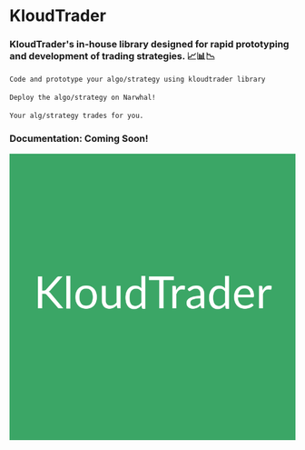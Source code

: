 # KloudTrader
### KloudTrader's in-house library designed for rapid prototyping and development of trading strategies. 📈📊📉
```
Code and prototype your algo/strategy using kloudtrader library

Deploy the algo/strategy on Narwhal! 

Your alg/strategy trades for you.
```
### Documentation: Coming Soon! 
[![KloudTrader](kloudtrader.png)](https://kloudtrader.com)
